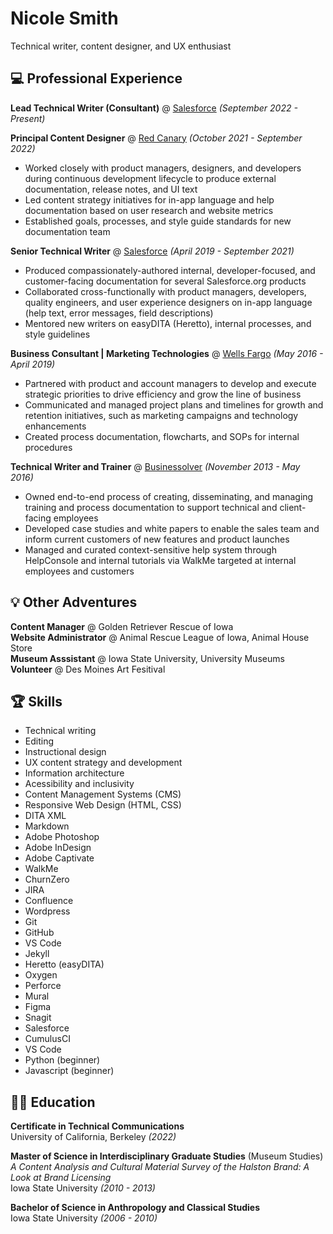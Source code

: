 # Nicole Smith

Technical writer, content designer, and UX enthusiast

## :computer: Professional Experience

**Lead Technical Writer (Consultant)** @ [Salesforce](https://www.salesforce.com/) _(September 2022 - Present)_

**Principal Content Designer** @ [Red Canary](https://redcanary.com/) _(October 2021 - September 2022)_
- Worked closely with product managers, designers, and developers during continuous development lifecycle to produce external documentation, release notes, and UI text
- Led content strategy initiatives for in-app language and help documentation based on user research and website metrics
- Established goals, processes, and style guide standards for new documentation team

**Senior Technical Writer** @ [Salesforce](https://www.salesforce.org/) _(April 2019 - September 2021)_
- Produced compassionately-authored internal, developer-focused, and customer-facing documentation for several Salesforce.org products
- Collaborated cross-functionally with product managers, developers, quality engineers, and user experience designers on in-app language (help text, error messages, field descriptions)
- Mentored new writers on easyDITA (Heretto), internal processes, and style guidelines

**Business Consultant | Marketing Technologies** @ [Wells Fargo](https://www.wellsfargo.com/) _(May 2016 - April 2019)_
- Partnered with product and account managers to develop and execute strategic priorities to drive efficiency and grow the line of business
- Communicated and managed project plans and timelines for growth and retention initiatives, such as marketing campaigns and technology enhancements
- Created process documentation, flowcharts, and SOPs for internal procedures

**Technical Writer and Trainer** @ [Businessolver](https://www.businessolver.com/) _(November 2013 - May 2016)_
- Owned end-to-end process of creating, disseminating, and managing training and process documentation to support technical and client-facing employees
- Developed case studies and white papers to enable the sales team and inform current customers of new features and product launches
- Managed and curated context-sensitive help system through HelpConsole and internal tutorials via WalkMe targeted at internal employees and customers

## :bulb: Other Adventures

**Content Manager** @ Golden Retriever Rescue of Iowa<br>
**Website Administrator** @ Animal Rescue League of Iowa, Animal House Store<br>
**Museum Asssistant** @ Iowa State University, University Museums<br>
**Volunteer** @ Des Moines Art Fesitival

## :trophy: Skills
- Technical writing
- Editing
- Instructional design
- UX content strategy and development
- Information architecture
- Acessibility and inclusivity
- Content Management Systems (CMS)
- Responsive Web Design (HTML, CSS)
- DITA XML
- Markdown
- Adobe Photoshop
- Adobe InDesign
- Adobe Captivate
- WalkMe
- ChurnZero
- JIRA
- Confluence
- Wordpress
- Git
- GitHub
- VS Code
- Jekyll
- Heretto (easyDITA)
- Oxygen
- Perforce
- Mural
- Figma
- Snagit
- Salesforce
- CumulusCI
- VS Code
- Python (beginner)
- Javascript (beginner)

## :woman_student: Education

**Certificate in Technical Communications**<br>
University of California, Berkeley _(2022)_

**Master of Science in Interdisciplinary Graduate Studies** (Museum Studies)<br>
_A Content Analysis and Cultural Material Survey of the Halston Brand: A Look at Brand Licensing_<br>
Iowa State University _(2010 - 2013)_

**Bachelor of Science in Anthropology and Classical Studies**<br>
Iowa State University _(2006 - 2010)_

